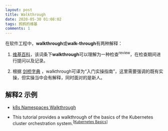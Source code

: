 ```yaml
---
layout: post
title: Walkthrough
date: 2020-05-30 01:08:02
tags: 鸦鸦的维基
comments: 1
---
```




在软件工程中，**walkthrough**或**walk-through**有两种解释：

1. [维基百科](https://zh.wikipedia.org/wiki/Walkthrough%EF%BC%88%E8%BD%AF%E4%BB%B6%E5%B7%A5%E7%A8%8B%EF%BC%89)，该词条下**walkthrough**可以理解为一种检查<sup>review</sup>，在检查期间进行提问以及记录。

2. 根据 <u><a data-title='a step-by-step demonstration of a procedure or process or a step-by-step explanation of it as a novice attempts it.'>剑桥字典</a></u> ，walkthrough可译为“入门实操指南”，这里需要强调的既有实操，但实操当中会有解释，同时面对的是新人。

   

## 解释2 示例

- [k8s Namespaces Walkthrough](https://kubernetes.io/docs/tasks/administer-cluster/namespaces-walkthrough/)

- This tutorial provides a walkthrough of the basics of the Kubernetes cluster orchestration system.<sup>[[Kubernetes Basics](https://kubernetes.io/docs/tutorials/kubernetes-basics/)]</sup>







